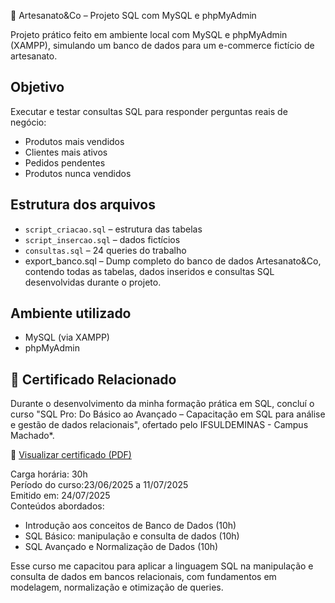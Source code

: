 🧵 Artesanato&Co – Projeto SQL com MySQL e phpMyAdmin

Projeto prático feito em ambiente local com MySQL e phpMyAdmin (XAMPP), simulando um banco de dados para um e-commerce fictício de artesanato.

## Objetivo
Executar e testar consultas SQL para responder perguntas reais de negócio:
- Produtos mais vendidos
- Clientes mais ativos
- Pedidos pendentes
- Produtos nunca vendidos

## Estrutura dos arquivos
- `script_criacao.sql` – estrutura das tabelas
- `script_insercao.sql` – dados fictícios
- `consultas.sql` – 24 queries do trabalho
- export_banco.sql – Dump completo do banco de dados Artesanato&Co, contendo todas as tabelas, dados inseridos e consultas SQL desenvolvidas durante o projeto.
  
## Ambiente utilizado
- MySQL (via XAMPP)
- phpMyAdmin

## 📄 Certificado Relacionado

Durante o desenvolvimento da minha formação prática em SQL, concluí o curso "SQL Pro: Do Básico ao Avançado – Capacitação em SQL para análise e gestão de dados relacionais", ofertado pelo IFSULDEMINAS - Campus Machado*.

🔗 [Visualizar certificado (PDF)](./certificado/Certificado_Bancodedados_IFsul_.pdf)

Carga horária: 30h  
Período do curso:23/06/2025 a 11/07/2025  
Emitido em: 24/07/2025  
Conteúdos abordados:
- Introdução aos conceitos de Banco de Dados (10h)
- SQL Básico: manipulação e consulta de dados (10h)
- SQL Avançado e Normalização de Dados (10h)

Esse curso me capacitou para aplicar a linguagem SQL na manipulação e consulta de dados em bancos relacionais, com fundamentos em modelagem, normalização e otimização de queries.

